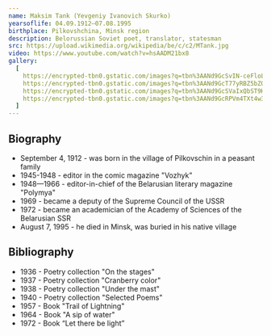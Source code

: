 ```yaml
---
name: Maksim Tank (Yevgeniy Ivanovich Skurko)
yearsoflife: 04.09.1912—07.08.1995
birthplace: Pilkovshchina, Minsk region
description: Belorussian Soviet poet, translator, statesman
src: https://upload.wikimedia.org/wikipedia/be/c/c2/MTank.jpg
video: https://www.youtube.com/watch?v=hsAADM21bx8
gallery:
  [
    https://encrypted-tbn0.gstatic.com/images?q=tbn%3AANd9GcSvIN-ceFloLIsozMPCup_HyiF3M7h9Eb6qWd2wrUQZv_4XsWf4,
    https://encrypted-tbn0.gstatic.com/images?q=tbn%3AANd9GcT77yRBZ5bZQhqp_XYSYHahppozQ61dJCRqyUnRZ4vchuq4CUU5,
    https://encrypted-tbn0.gstatic.com/images?q=tbn%3AANd9GcSVaIxQbST9Hgf_fyXJ7wBGFvF4PR2OXdRTY6CDpijdXsRkjEv_,
    https://encrypted-tbn0.gstatic.com/images?q=tbn%3AANd9GcRPVm4TXt4w3s1nC7xMEZds-FkmJgUl6Ee9WXghdOG3m3g7YWKC,
  ]
---
```


## Biography

- September 4, 1912 - was born in the village of Pilkovschin in a peasant family
- 1945-1948 - editor in the comic magazine "Vozhyk"
- 1948—1966 - editor-in-chief of the Belarusian literary magazine "Polymya"
- 1969 - became a deputy of the Supreme Council of the USSR
- 1972 - became an academician of the Academy of Sciences of the Belarusian SSR
- August 7, 1995 - he died in Minsk, was buried in his native village

## Bibliography

- 1936 - Poetry collection "On the stages"
- 1937 - Poetry collection "Cranberry color"
- 1938 - Poetry collection "Under the mast"
- 1940 - Poetry collection "Selected Poems"
- 1957 - Book "Trail of Lightning"
- 1964 - Book "A sip of water"
- 1972 - Book “Let there be light”
